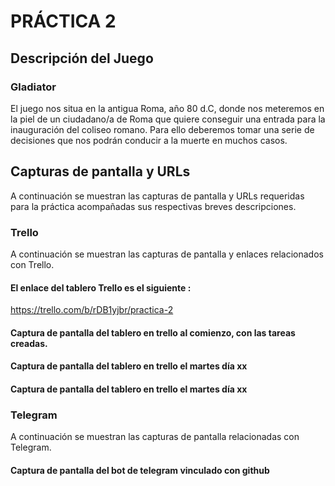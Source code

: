 # PRÁCTICA 2

## Descripción del Juego

### Gladiator

El juego nos situa en la antigua Roma, año 80 d.C, donde nos meteremos
en la piel de un ciudadano/a de Roma que quiere conseguir una entrada para
la inauguración del coliseo romano. Para ello deberemos tomar una serie de decisiones
que nos podrán conducir a la muerte en muchos casos.



## Capturas de pantalla y URLs

A continuación se muestran las capturas de pantalla y URLs requeridas 
para la práctica acompañadas sus respectivas breves descripciones.

### Trello
A continuación se muestran las capturas de pantalla y enlaces relacionados con Trello.

#### El enlace del tablero Trello es el siguiente : 
https://trello.com/b/rDB1yjbr/practica-2

#### Captura de pantalla del tablero en trello al comienzo, con las tareas creadas.



#### Captura de pantalla del tablero en trello el martes día xx

#### Captura de pantalla del tablero en trello el martes día xx

### Telegram
A continuación se muestran las capturas de pantalla relacionadas con Telegram.


#### Captura de pantalla del bot de telegram vinculado con github


